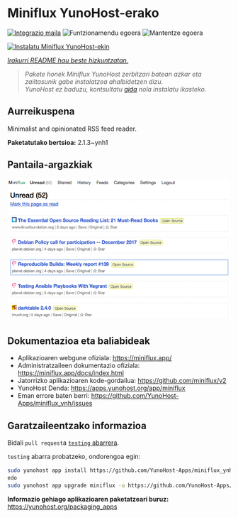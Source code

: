 <!--
Ohart ongi: README hau automatikoki sortu da <https://github.com/YunoHost/apps/tree/master/tools/readme_generator>ri esker
EZ editatu eskuz.
-->

# Miniflux YunoHost-erako

[![Integrazio maila](https://dash.yunohost.org/integration/miniflux.svg)](https://dash.yunohost.org/appci/app/miniflux) ![Funtzionamendu egoera](https://ci-apps.yunohost.org/ci/badges/miniflux.status.svg) ![Mantentze egoera](https://ci-apps.yunohost.org/ci/badges/miniflux.maintain.svg)

[![Instalatu Miniflux YunoHost-ekin](https://install-app.yunohost.org/install-with-yunohost.svg)](https://install-app.yunohost.org/?app=miniflux)

*[Irakurri README hau beste hizkuntzatan.](./ALL_README.md)*

> *Pakete honek Miniflux YunoHost zerbitzari batean azkar eta zailtasunik gabe instalatzea ahalbidetzen dizu.*  
> *YunoHost ez baduzu, kontsultatu [gida](https://yunohost.org/install) nola instalatu ikasteko.*

## Aurreikuspena

Minimalist and opinionated RSS feed reader.

**Paketatutako bertsioa:** 2.1.3~ynh1

## Pantaila-argazkiak

![Miniflux(r)en pantaila-argazkia](./doc/screenshots/overview.png)

## Dokumentazioa eta baliabideak

- Aplikazioaren webgune ofiziala: <https://miniflux.app/>
- Administratzaileen dokumentazio ofiziala: <https://miniflux.app/docs/index.html>
- Jatorrizko aplikazioaren kode-gordailua: <https://github.com/miniflux/v2>
- YunoHost Denda: <https://apps.yunohost.org/app/miniflux>
- Eman errore baten berri: <https://github.com/YunoHost-Apps/miniflux_ynh/issues>

## Garatzaileentzako informazioa

Bidali `pull request`a [`testing` abarrera](https://github.com/YunoHost-Apps/miniflux_ynh/tree/testing).

`testing` abarra probatzeko, ondorengoa egin:

```bash
sudo yunohost app install https://github.com/YunoHost-Apps/miniflux_ynh/tree/testing --debug
edo
sudo yunohost app upgrade miniflux -u https://github.com/YunoHost-Apps/miniflux_ynh/tree/testing --debug
```

**Informazio gehiago aplikazioaren paketatzeari buruz:** <https://yunohost.org/packaging_apps>
